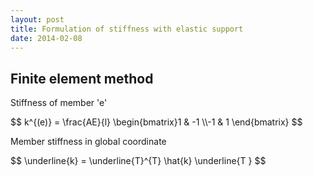 ```yaml
---
layout: post
title: Formulation of stiffness with elastic support
date: 2014-02-08
---
```


## Finite element method ##

Stiffness of member 'e'

<div> $$ k^{(e)}  = \frac{AE}{l} \begin{bmatrix}1 & -1 \\-1 & 1 \end{bmatrix} $$ </div>

Member stiffness in global coordinate

<div> $$ \underline{k} =  \underline{T}^{T} \hat{k} \underline{T } $$ </div>
